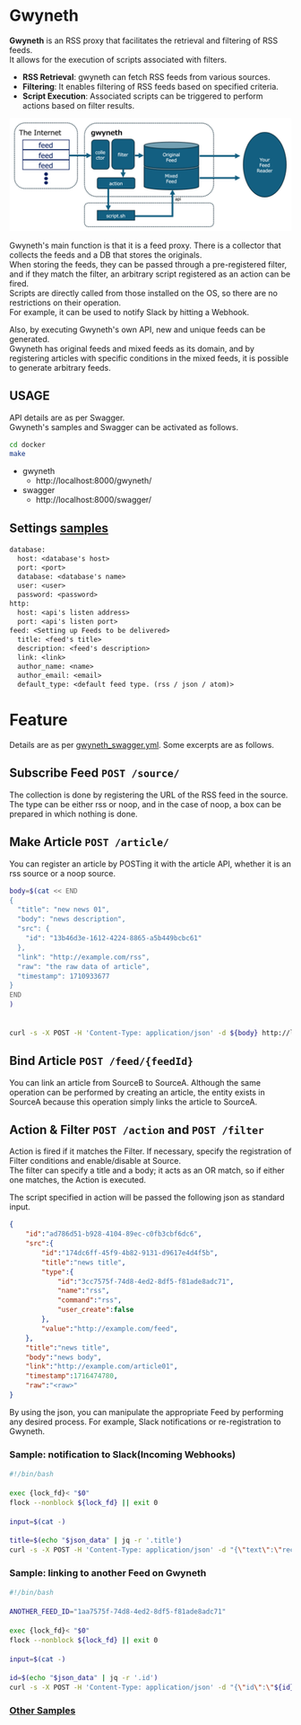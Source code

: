 Gwyneth
===

**Gwyneth** is an RSS proxy that facilitates the retrieval and filtering of RSS feeds.  
It allows for the execution of scripts associated with filters.  

* **RSS Retrieval**: gwyneth can fetch RSS feeds from various sources.
* **Filtering**: It enables filtering of RSS feeds based on specified criteria.
* **Script Execution**: Associated scripts can be triggered to perform actions based on filter results.

![overview](./imgs/overview.png)  

Gwyneth's main function is that it is a feed proxy. There is a collector that collects the feeds and a DB that stores the originals.  
When storing the feeds, they can be passed through a pre-registered filter, and if they match the filter, an arbitrary script registered as an action can be fired.  
Scripts are directly called from those installed on the OS, so there are no restrictions on their operation.  
For example, it can be used to notify Slack by hitting a Webhook.  

Also, by executing Gwyneth's own API, new and unique feeds can be generated.  
Gwyneth has original feeds and mixed feeds as its domain, and by registering articles with specific conditions in the mixed feeds, it is possible to generate arbitrary feeds.  

## USAGE

API details are as per Swagger.  
Gwyneth's samples and Swagger can be activated as follows.  

```bash
cd docker
make
```

* gwyneth
	* http://localhost:8000/gwyneth/
* swagger
	* http://localhost:8000/swagger/


## Settings [samples](../samples/gwyneth.yaml)
```
database:
  host: <database's host>
  port: <port>
  database: <database's name>
  user: <user>
  password: <password>
http:
  host: <api's listen address>
  port: <api's listen port>
feed: <Setting up Feeds to be delivered>
  title: <feed's title>
  description: <feed's description>
  link: <link>
  author_name: <name>
  author_email: <email>
  default_type: <default feed type. (rss / json / atom)>
```

# Feature

Details are as per [gwyneth_swagger.yml](../docker/etc/gwyneth_swagger.yml).
Some excerpts are as follows.

## Subscribe Feed `POST /source/`
The collection is done by registering the URL of the RSS feed in the source.  
The type can be either rss or noop, and in the case of noop, a box can be prepared in which nothing is done.  

## Make Article `POST /article/`
You can register an article by POSTing it with the article API, whether it is an rss source or a noop source.  

```bash
body=$(cat << END
{
  "title": "new news 01",
  "body": "news description",
  "src": {
    "id": "13b46d3e-1612-4224-8865-a5b449bcbc61"
  },
  "link": "http://example.com/rss",
  "raw": "the raw data of article",
  "timestamp": 1710933677
}
END
)


curl -s -X POST -H 'Content-Type: application/json' -d ${body} http://localhost/gwyneth/api/article
```

## Bind Article `POST /feed/{feedId}`
You can link an article from SourceB to SourceA. 
Although the same operation can be performed by creating an article, the entity exists in SourceA because this operation simply links the article to SourceA.  

## Action & Filter `POST /action` and `POST /filter`
Action is fired if it matches the Filter. If necessary, specify the registration of Filter conditions and enable/disable at Source.  
The filter can specify a title and a body; it acts as an OR match, so if either one matches, the Action is executed.  

The script specified in action will be passed the following json as standard input.  

```json
{
    "id":"ad786d51-b928-4104-89ec-c0fb3cbf6dc6",
    "src":{
        "id":"174dc6ff-45f9-4b82-9131-d9617e4d4f5b",
        "title":"news title",
        "type":{
            "id":"3cc7575f-74d8-4ed2-8df5-f81ade8adc71",
            "name":"rss",
            "command":"rss",
            "user_create":false
        },
        "value":"http://example.com/feed",
    },
    "title":"news title",
    "body":"news body",
    "link":"http://example.com/article01",
    "timestamp":1716474780,
    "raw":"<raw>"
}
```

By using the json, you can manipulate the appropriate Feed by performing any desired process. For example, Slack notifications or re-registration to Gwyneth.  

### Sample: notification to Slack(Incoming Webhooks)

```bash
#!/bin/bash

exec {lock_fd}< "$0"
flock --nonblock ${lock_fd} || exit 0

input=$(cat -)

title=$(echo "$json_data" | jq -r '.title')
curl -s -X POST -H 'Content-Type: application/json' -d "{\"text\":\"recived new article: ${title}\"}" <YOUR-WEBHOOK-URL>
```

### Sample: linking to another Feed on Gwyneth

```bash
#!/bin/bash

ANOTHER_FEED_ID="1aa7575f-74d8-4ed2-8df5-f81ade8adc71"

exec {lock_fd}< "$0"
flock --nonblock ${lock_fd} || exit 0

input=$(cat -)

id=$(echo "$json_data" | jq -r '.id')
curl -s -X POST -H 'Content-Type: application/json' -d "{\"id\":\"${id}\"}" http://localhost/gwyneth/api/feed/${ANOTHER_FEED_ID}
```

### [Other Samples](../samples/scripts)

